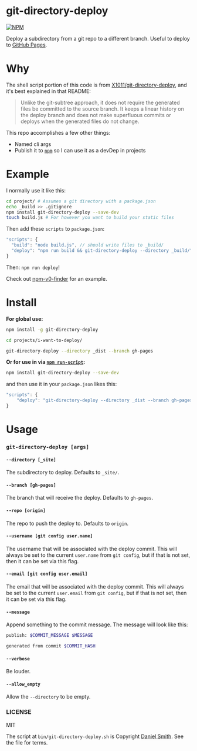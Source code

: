 # git-directory-deploy

[![NPM](https://nodei.co/npm/git-directory-deploy.png)](https://nodei.co/npm/git-directory-deploy/)

Deploy a subdirectory from a git repo to a different branch. Useful to
deploy to [GitHub Pages](https://pages.github.com/).


# Why

The shell script portion of this code is from [X1011/git-directory-deploy](https://github.com/X1011/git-directory-deploy),
and it's best explained in that README:

> Unlike the git-subtree approach, it does not require the generated files be committed to the source branch. It keeps a linear history on the deploy branch and does not make superfluous commits or deploys when the generated files do not change.

This repo accomplishes a few other things:

- Named cli args
- Publish it to [`npm`](https://www.npmjs.com/) so I can use it as a devDep in projects


# Example

I normally use it like this:
```sh
cd project/ # Assumes a git directory with a package.json
echo _build >> .gitignore
npm install git-directory-deploy --save-dev
touch build.js # For however you want to build your static files
```

Then add these `scripts` to `package.json`:
```js
"scripts": {
  "build": "node build.js", // should write files to _build/
  "deploy": "npm run build && git-directory-deploy --directory _build/"
}
```

Then: `npm run deploy`!

Check out [npm-v0-finder](https://github.com/lukekarrys/npm-v0-finder/blob/1fc7f243378ed40cfa22fe04d2a9925c18989738/package.json#L36-L37) for an example.


# Install

**For global use:**
```sh
npm install -g git-directory-deploy

cd projects/i-want-to-deploy/

git-directory-deploy --directory _dist --branch gh-pages
```

**Or for use in via [`npm run-script`](https://docs.npmjs.com/cli/run-script):**
```sh
npm install git-directory-deploy --save-dev
```
and then use it in your `package.json` likes this:
```js
"scripts": {
    "deploy": "git-directory-deploy --directory _dist --branch gh-pages"
}
```


# Usage

### `git-directory-deploy [args]`

#### `--directory [_site]`
The subdirectory to deploy. Defaults to `_site/`.

#### `--branch [gh-pages]`
The branch that will receive the deploy. Defaults to `gh-pages`.

#### `--repo [origin]`
The repo to push the deploy to. Defaults to `origin`.

#### `--username [git config user.name]`
The username that will be associated with the deploy commit. This will always be set to the current `user.name` from `git config`, but if that is not set, then it can be set via this flag.

#### `--email [git config user.email]`
The email that will be associated with the deploy commit. This will always be set to the current `user.email` from `git config`, but if that is not set, then it can be set via this flag.

#### `--message`
Append something to the commit message. The message will look like this:
```sh
publish: $COMMIT_MESSAGE $MESSAGE

generated from commit $COMMIT_HASH
```

#### `--verbose`
Be louder.

#### `--allow_empty`
Allow the `--directory` to be empty.


### LICENSE

MIT

The script at `bin/git-directory-deploy.sh` is Copyright [Daniel Smith](https://github.com/X1011/git-directory-deploy).
See the file for terms.
